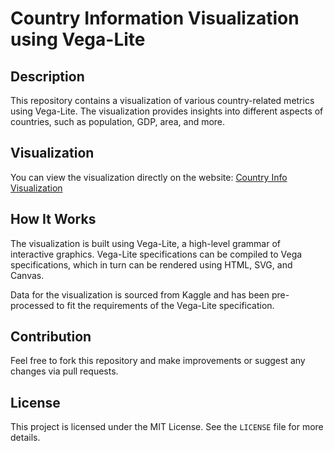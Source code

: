# Country Information Visualization using Vega-Lite

## Description

This repository contains a visualization of various country-related metrics using Vega-Lite. The visualization provides insights into different aspects of countries, such as population, GDP, area, and more. 

## Visualization

You can view the visualization directly on the website: [Country Info Visualization]([https://dhivyan27.github.io/Global-Country-Information-Visualisation/])

## How It Works

The visualization is built using Vega-Lite, a high-level grammar of interactive graphics. Vega-Lite specifications can be compiled to Vega specifications, which in turn can be rendered using HTML, SVG, and Canvas.

Data for the visualization is sourced from Kaggle and has been pre-processed to fit the requirements of the Vega-Lite specification.


## Contribution

Feel free to fork this repository and make improvements or suggest any changes via pull requests.

## License

This project is licensed under the MIT License. See the `LICENSE` file for more details.



